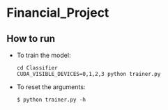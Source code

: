 # Financial_Project

## How to run

- To train the model:

  ```
  cd Classifier
  CUDA_VISIBLE_DEVICES=0,1,2,3 python trainer.py 
  ```

- To reset the arguments:

  ```
  $ python trainer.py -h
  ```

  
